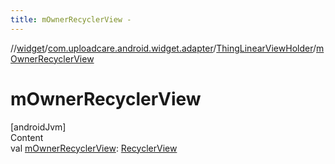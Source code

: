 ```yaml
---
title: mOwnerRecyclerView -
---
```

//[widget](../../index.md)/[com.uploadcare.android.widget.adapter](../index.md)/[ThingLinearViewHolder](index.md)/[mOwnerRecyclerView](m-owner-recycler-view.md)



# mOwnerRecyclerView  
[androidJvm]  
Content  
val [mOwnerRecyclerView](m-owner-recycler-view.md): [RecyclerView](https://developer.android.com/reference/kotlin/androidx/recyclerview/widget/RecyclerView.html)  



